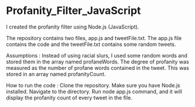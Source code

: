 # Profanity_Filter_JavaScript

I created the profanity filter using Node.js (JavaScript).

The repository contains two files, app.js and tweetFile.txt.
The app.js file contains the code  and the tweetFile.txt contains some random tweets.

Assumptions :
Instead of using racial slurs, I used some random words and stored them in the array named profaneWords.
The degree of profanity was measured as the number of profane words contained in the tweet. This was stored in an array named profanityCount.


How to run the code :
Clone the repository.
Make sure you have Node.js installed.
Navigate to the directory.
Run node app.js command, and it will display the profanity count of every tweet in the file.

